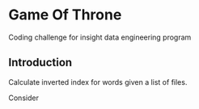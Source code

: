 # Game Of Throne

Coding challenge for insight data engineering program

## Introduction

Calculate inverted index for words given a list of files.

Consider 
